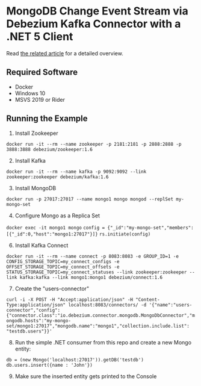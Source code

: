 # MongoDB Change Event Stream via Debezium Kafka Connector with a .NET 5 Client

Read [the related article](https://vkontech.com/tensorflow-serving-grpc-endpoint-in-docker-with-a-net-5-client/) for a detailed overview.

## Required Software ##
- Docker
- Windows 10
- MSVS 2019 or Rider

## Running the Example ##

1. Install Zookeeper

`docker run -it --rm --name zookeeper -p 2181:2181 -p 2888:2888 -p 3888:3888 debezium/zookeeper:1.6`

2. Install Kafka

`docker run -it --rm --name kafka -p 9092:9092 --link zookeeper:zookeeper debezium/kafka:1.6`

3. Install MongoDB

`docker run -p 27017:27017 --name mongo1 mongo mongod --replSet my-mongo-set`

4. Configure Mongo as a Replica Set

`docker exec -it mongo1 mongo`
`config = {"_id":"my-mongo-set","members":[{"_id":0,"host":"mongo1:27017"}]}`
`rs.initiate(config)`

6. Install Kafka Connect

`docker run -it --rm --name connect -p 8083:8083 -e GROUP_ID=1 -e CONFIG_STORAGE_TOPIC=my_connect_configs -e OFFSET_STORAGE_TOPIC=my_connect_offsets -e STATUS_STORAGE_TOPIC=my_connect_statuses --link zookeeper:zookeeper --link kafka:kafka --link mongo1:mongo1 debezium/connect:1.6`

7. Create the "users-connector"

`curl -i -X POST -H "Accept:application/json" -H "Content-Type:application/json" localhost:8083/connectors/ -d '{"name":"users-connector","config":{"connector.class":"io.debezium.connector.mongodb.MongoDbConnector","mongodb.hosts":"my-mongo-set/mongo1:27017","mongodb.name":"mongo1","collection.include.list": "testdb.users"}}'`

8. Run the simple .NET consumer from this repo and create a new Mongo entity:

`db = (new Mongo('localhost:27017')).getDB('testdb')`
`db.users.insert({name : 'John'})`

9. Make sure the inserted entity gets printed to the Console
